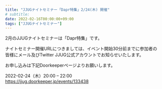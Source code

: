 ```yaml
---
title: "JJUGナイトセミナー「Dapr特集」2/24(木) 開催"
# subtitle:
date: 2022-02-16T00:00:00+09:00
tags: ["JJUGナイトセミナー"]
---
```

2月のJJUGナイトセミナーは「Dapr特集」です。

ナイトセミナー開催URLにつきましては、イベント開始30分前までに参加者の皆様にメール及びTwitter JJUG公式アカウントでお知らせいたします。

お申し込みは下記Doorkeeperページよりお願いします。

2022-02-24（木）20:00 – 22:00  
https://jjug.doorkeeper.jp/events/133438